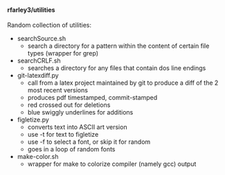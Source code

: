 #### rfarley3/utilities

Random collection of utilities:
* searchSource.sh
    * search a directory for a pattern within the content of certain file types (wrapper for grep)
* searchCRLF.sh
    * searches a directory for any files that contain dos line endings
* git-latexdiff.py
    * call from a latex project maintained by git to produce a diff of the 2 most recent versions
    * produces pdf timestamped, commit-stamped
    * red crossed out for deletions
    * blue swiggly underlines for additions
* figletize.py
    * converts text into ASCII art version
    * use -t for text to figletize
    * use -f to select a font, or skip it for random
    * goes in a loop of random fonts
* make-color.sh
    * wrapper for make to colorize compiler (namely gcc) output

